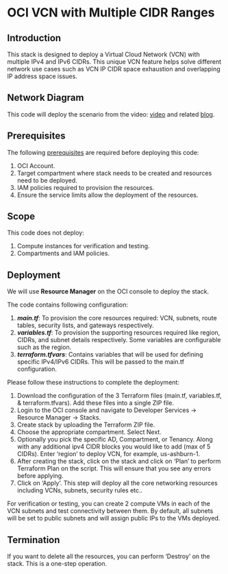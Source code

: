 # OCI VCN with Multiple CIDR Ranges

## Introduction

This stack is designed to deploy a Virtual Cloud Network (VCN) with multiple IPv4 and IPv6 CIDRs. This unique VCN feature helps solve different network use cases such as VCN IP CIDR space exhaustion and overlapping IP address space issues.

## Network Diagram

This code will deploy the scenario from the video: [video] and related [blog].

## Prerequisites

The following [prerequisites] are required before deploying this code:
1.	OCI Account.
2.	Target compartment where stack needs to be created and resources need to be deployed.
3.	IAM policies required to provision the resources.
4.	Ensure the service limits allow the deployment of the resources.

## Scope

This code does not deploy:

1.	Compute instances for verification and testing.
2.	Compartments and IAM policies.

## Deployment

We will use **Resource Manager** on the OCI console to deploy the stack.

The code contains following configuration:

1. **_main.tf_**: To provision the core resources required: VCN, subnets, route tables, security lists, and gateways respectively.
2. **_variables.tf_**: To provision the supporting resources required like region, CIDRs, and subnet details respectively. Some variables are configurable such as the region.
3. **_terraform.tfvars_**: Contains variables that will be used for defining specific IPv4/IPv6 CIDRs. This will be passed to the main.tf configuration.

Please follow these instructions to complete the deployment:

1.	Download the configuration of the 3 Terraform files (main.tf, variables.tf, & terraform.tfvars). Add these files into a single ZIP file.
3.	Login to the OCI console and navigate to Developer Services -> Resource Manager -> Stacks.
4.	Create stack by uploading the Terraform ZIP file.
5.	Choose the appropriate compartment. Select Next.
6.	Optionally you pick the specific AD, Compartment, or Tenancy. Along with any additional ipv4 CIDR blocks you would like to add (max of 5 CIDRs). Enter ‘region’ to deploy VCN, for example, us-ashburn-1.
7.	After creating the stack, click on the stack and click on ‘Plan’ to perform Terraform Plan on the script. This will ensure that you see any errors before applying.
8.	Click on ‘Apply’. This step will deploy all the core networking resources including VCNs, subnets, security rules etc..

For verification or testing, you can create 2 compute VMs in each of the VCN subnets and test connectivity between them. By default, all subnets will be set to public subnets and will assign public IPs to the VMs deployed.


## Termination

If you want to delete all the resources, you can perform ‘Destroy’ on the stack. This is a one-step operation.


<!-- Links reference section -->
[changelog]: https://github.com/oracle-terraform-modules/terraform-oci-vcn/blob/main/CHANGELOG.adoc
[contributing]: https://github.com/oracle-terraform-modules/terraform-oci-vcn/blob/main/CONTRIBUTING.adoc
[contributors]: https://github.com/oracle-terraform-modules/terraform-oci-vcn/blob/main/CONTRIBUTORS.adoc
[docs]: https://github.com/oracle-terraform-modules/terraform-oci-vcn/tree/main/docs

[blog]: https://www.ateam-oracle.com/post/vcn-with-multiple-cidr-ranges
[video]: https://youtu.be/HV90CTuMXAM

[oci]: https://cloud.oracle.com/cloud-infrastructure
[oci_documentation]: https://docs.cloud.oracle.com/iaas/Content/home.htm

[oracle]: https://www.oracle.com
[prerequisites]: https://github.com/oracle-terraform-modules/terraform-oci-vcn/blob/main/docs/prerequisites.adoc

[quickstart]: https://github.com/oracle-terraform-modules/terraform-oci-vcn/blob/main/docs/quickstart.adoc
[repo]: https://github.com/oracle-quickstart/oci-fusion-print
[terraform]: https://www.terraform.io
[terraform_oci]: https://www.terraform.io/docs/providers/oci/index.html
<!-- Links reference section -->
